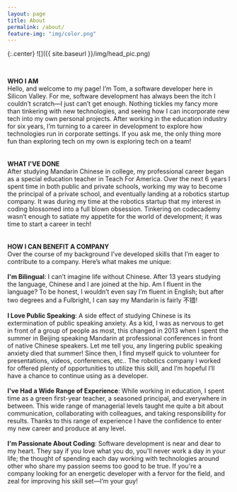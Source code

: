 ```yaml
---
layout: page
title: About
permalink: /about/
feature-img: "img/color.png"
---
```


{:.center}
![]({{ site.baseurl }}/img/head_pic.png)

<br>

<strong>WHO I AM</strong> <br>
Hello, and welcome to my page! I’m Tom, a software developer here in Silicon Valley. For me, software development has always been the itch I couldn’t scratch—I just can’t get enough. Nothing tickles my fancy more than tinkering with new technologies, and seeing how I can incorporate new tech into my own personal projects. After working in the education industry for six years, I’m turning to a career in development to explore how technologies run in corporate settings. If you ask me, the only thing more fun than exploring tech on my own is exploring tech on a team!
<br>
<br>
<br>
<strong>WHAT I'VE DONE</strong> <br>
After studying Mandarin Chinese in college, my professional career began as a special education teacher in Teach For America. Over the next 6 years I spent time in both public and private schools, working my way to become the principal of a private school, and eventually landing at a robotics startup company. It was during my time at the robotics startup that my interest in coding blossomed into a full blown obsession. Tinkering on codecademy wasn’t enough to satiate my appetite for the world of development; it was time to start a career in tech!
<br>
<br>
<br>
<strong>HOW I CAN BENEFIT A COMPANY</strong> <br>
Over the course of my background I’ve developed skills that I’m eager to contribute to a company. Here’s what makes me unique: <br>
<br>
<strong>I'm Bilingual</strong>: I can’t imagine life without Chinese. After 13 years studying the language, Chinese and I are joined at the hip. Am I fluent in the language? To be honest, I wouldn’t even say I’m fluent in English; but after two degrees and a Fulbright, I can say my Mandarin is fairly 不错! <br>
<br>
<strong>I Love Public Speaking</strong>: A side effect of studying Chinese is its extermination of public speaking anxiety. As a kid, I was as nervous to get in front of a group of people as most, this changed in 2013 when I spent the summer in Beijing speaking Mandarin at professional conferences in front of native Chinese speakers. Let me tell you, any lingering public speaking anxiety died that summer! Since then, I find myself quick to volunteer for presentations, videos, conferences, etc.. The robotics company I worked for offered plenty of opportunities to utilize this skill, and I’m hopeful I’ll have a chance to continue using as a developer. <br>
<br>
<strong>I've Had a Wide Range of Experience</strong>: While working in education, I spent time as a green first-year teacher, a seasoned principal, and everywhere in between. This wide range of managerial levels taught me quite a bit about communication, collaborating with colleagues, and taking responsibility for results. Thanks to this range of experience I have the confidence to enter my new career and produce at any level. <br>
<br>
<strong>I'm Passionate About Coding</strong>: Software development is near and dear to my heart. They say if you love what you do, you'll never work a day in your life; the thought of spending each day working with technologies around other who share my passion seems too good to be true. If you're a company looking for an energetic developer with a fervor for the field, and zeal for improving his skill set—I’m your guy!
